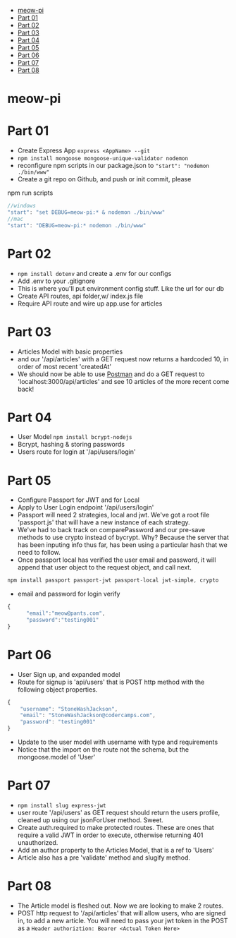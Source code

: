 <!-- TOC -->

* [meow-pi](#meow-pi)
* [Part 01](#part-01)
* [Part 02](#part-02)
* [Part 03](#part-03)
* [Part 04](#part-04)
* [Part 05](#part-05)
* [Part 06](#part-06)
* [Part 07](#part-07)
* [Part 08](#part-08)

<!-- /TOC -->

# meow-pi

# Part 01

* Create Express App `express <AppName> --git`
* `npm install mongoose mongoose-unique-validator nodemon`
* reconfigure npm scripts in our package.json to `"start": "nodemon ./bin/www"`
* Create a git repo on Github, and push or init commit, please

npm run scripts

```js
//windows
"start": "set DEBUG=meow-pi:* & nodemon ./bin/www"
//mac
"start": "DEBUG=meow-pi:* nodemon ./bin/www"
```

# Part 02

* `npm install dotenv` and create a .env for our configs
* Add .env to your .gitignore
* This is where you'll put environment config stuff. Like the url for our db
* Create API routes, api folder,w/ index.js file
* Require API route and wire up app.use for articles

# Part 03

* Articles Model with basic properties
* and our '/api/articles' with a GET request now returns a hardcoded 10, in
  order of most recent 'createdAt'
* We should now be able to use [Postman](https://www.getpostman.com/) and do a
  GET request to 'localhost:3000/api/articles' and see 10 articles of the more
  recent come back!

# Part 04

* User Model `npm install bcrypt-nodejs`
* Bcrypt, hashing & storing passwords
* Users route for login at '/api/users/login'

# Part 05

* Configure Passport for JWT and for Local
* Apply to User Login endpoint '/api/users/login'
* Passport will need 2 strategies, local and jwt. We've got a root file
  'passport.js' that will have a new instance of each strategy.
* We've had to back track on comparePassword and our pre-save methods to use
  crypto instead of bycrypt. Why? Because the server that has been inputing info
  thus far, has been using a particular hash that we need to follow.
* Once passport local has verified the user email and password, it will append
  that user object to the request object, and call next.

```js
npm install passport passport-jwt passport-local jwt-simple, crypto
```

* email and password for login verify

```js
{
      "email":"meow@pants.com",
      "password":"testing001"
}
```

# Part 06

* User Sign up, and expanded model
* Route for signup is 'api/users' that is POST http method with the following
  object properties.

```js
{
    "username": "StoneWashJackson",
    "email": "StoneWashJackson@codercamps.com",
    "password": "testing001"
}
```

* Update to the user model with username with type and requirements
* Notice that the import on the route not the schema, but the mongoose.model of
  'User'

# Part 07

* `npm install slug express-jwt`
* user route '/api/users' as GET request should return the users profile,
  cleaned up using our jsonForUser method. Sweet.
* Create auth.required to make protected routes. These are ones that require a
  valid JWT in order to execute, otherwise returning 401 unauthorized.
* Add an author property to the Articles Model, that is a ref to 'Users'
* Article also has a pre 'validate' method and slugify method.

# Part 08

* The Article model is fleshed out. Now we are looking to make 2 routes.
* POST http request to '/api/articles' that will allow users, who are signed in,
  to add a new article. You will need to pass your jwt token in the POST as a
  `Header authoriztion: Bearer <Actual Token Here>`